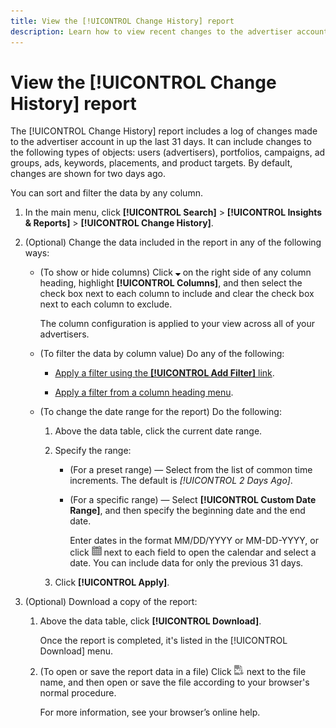 ```yaml
---
title: View the [!UICONTROL Change History] report
description: Learn how to view recent changes to the advertiser account.
---
```

# View the [!UICONTROL Change History] report

The [!UICONTROL Change History] report includes a log of changes made to the advertiser account in up the last 31 days. It can include changes to the following types of objects: users (advertisers), portfolios, campaigns, ad groups, ads, keywords, placements, and product targets. By default, changes are shown for two days ago.

You can sort and filter the data by any column.

1. In the main menu, click **[!UICONTROL Search]** > **[!UICONTROL Insights & Reports]** > **[!UICONTROL Change History]**.

1. (Optional) Change the data included in the report in any of the following ways:
    
   * (To show or hide columns) Click ![Down arrow](/help/search-social-commerce/assets/arrow-down-expand.png "Down arrow") on the right side of any column heading, highlight **[!UICONTROL Columns]**, and then select the check box next to each column to include and clear the check box next to each column to exclude.
   
     The column configuration is applied to your view across all of your advertisers.
    
   * (To filter the data by column value) Do any of the following:
       
     * [Apply a filter using the **[!UICONTROL Add Filter]** link](/help/search-social-commerce/common-tasks/data-views/ad-hoc-settings/column-filter-apply-from-column-heading.md).
     
     * [Apply a filter from a column heading menu](/help/search-social-commerce/common-tasks/data-views/ad-hoc-settings/column-filter-apply-from-column-heading.md).
    
   * (To change the date range for the report) Do the following:
      
     1. Above the data table, click the current date range.
     
     1. Specify the range:
         
         * (For a preset range) — Select from the list of common time increments. The default is *[!UICONTROL 2 Days Ago]*.
         
         * (For a specific range) — Select **[!UICONTROL Custom Date Range]**, and then specify the beginning date and the end date.
         
           Enter dates in the format MM/DD/YYYY or MM-DD-YYYY, or click ![Calendar](/help/search-social-commerce/assets/calendar.png "Calendar") next to each field to open the calendar and select a date. You can include data for only the previous 31 days.
      
     1. Click **[!UICONTROL Apply]**.

1. (Optional) Download a copy of the report:
    
   1. Above the data table, click **[!UICONTROL Download]**.
   
      Once the report is completed, it's listed in the [!UICONTROL Download] menu.
    
   1. (To open or save the report data in a file) Click ![Download Report as XLS](/help/search-social-commerce/assets/download-spreadsheet2.png "Download Report as XLS") next to the file name, and then open or save the file according to your browser's normal procedure.
   
      For more information, see your browser’s online help.
